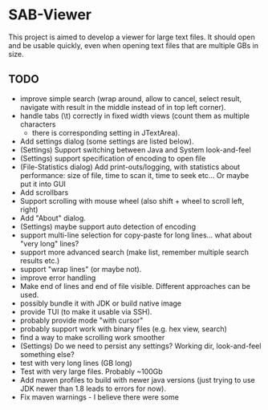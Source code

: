 # SAB-Viewer #

This project is aimed to develop a viewer for large text files.
It should open and be usable quickly, even when opening text files that are multiple GBs in size.

## TODO ##
* improve simple search (wrap around, allow to cancel, select result, navigate with result in the middle instead of in top left corner).
* handle tabs (\t) correctly in fixed width views (count them as multiple characters 
  - there is corresponding setting in JTextArea).
* Add settings dialog (some settings are listed below).
* (Settings) Support switching between Java and System look-and-feel
* (Settings) support specification of encoding to open file
* (File-Statistics dialog) Add print-outs/logging, with statistics about performance: size of file, time to scan it, time to seek etc... Or maybe put it into GUI
* Add scrollbars
* Support scrolling with mouse wheel (also shift + wheel to scroll left, right)
* Add "About" dialog.
* (Settings) maybe support auto detection of encoding
* support multi-line selection for copy-paste for long lines... what about "very long" lines?
* support more advanced search (make list, remember multiple search results etc.)
* support "wrap lines" (or maybe not).
* improve error handling
* Make end of lines and end of file visible. Different approaches can be used.
* possibly bundle it with JDK or build native image
* provide TUI (to make it usable via SSH).
* probably provide mode "with cursor"
* probably support work with binary files (e.g. hex view, search)
* find a way to make scrolling work smoother
* (Settings) Do we need to persist any settings? Working dir, look-and-feel something else?
* test with very long lines (GB long)
* Test with very large files. Probably ~100Gb
* Add maven profiles to build with newer java versions (just trying to use JDK newer than 1.8 leads to errors for now).
* Fix maven warnings - I believe there were some
